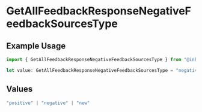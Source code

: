 # GetAllFeedbackResponseNegativeFeedbackSourcesType

## Example Usage

```typescript
import { GetAllFeedbackResponseNegativeFeedbackSourcesType } from "@inkeep/inkeep-analytics/models/components";

let value: GetAllFeedbackResponseNegativeFeedbackSourcesType = "negative";
```

## Values

```typescript
"positive" | "negative" | "new"
```